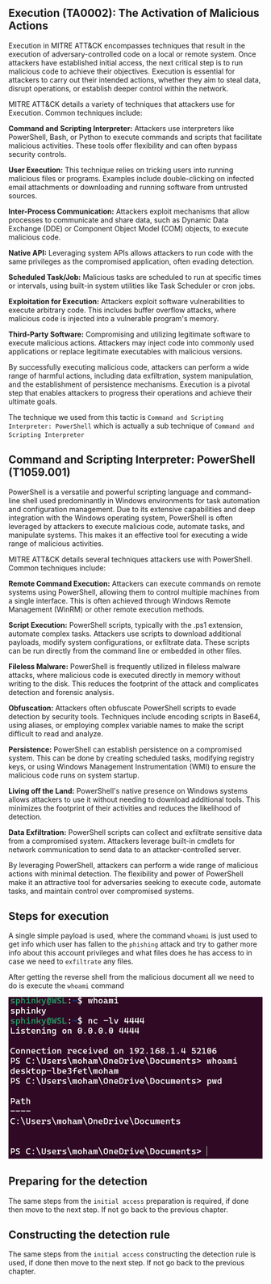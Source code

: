 ## Execution (TA0002): The Activation of Malicious Actions

Execution in MITRE ATT&CK encompasses techniques that result in the execution of adversary-controlled code on a local or remote system. Once attackers have established initial access, the next critical step is to run malicious code to achieve their objectives. Execution is essential for attackers to carry out their intended actions, whether they aim to steal data, disrupt operations, or establish deeper control within the network.

MITRE ATT&CK details a variety of techniques that attackers use for Execution. Common techniques include:

**Command and Scripting Interpreter:** Attackers use interpreters like PowerShell, Bash, or Python to execute commands and scripts that facilitate malicious activities. These tools offer flexibility and can often bypass security controls.

**User Execution:** This technique relies on tricking users into running malicious files or programs. Examples include double-clicking on infected email attachments or downloading and running software from untrusted sources.

**Inter-Process Communication:** Attackers exploit mechanisms that allow processes to communicate and share data, such as Dynamic Data Exchange (DDE) or Component Object Model (COM) objects, to execute malicious code.

**Native API:** Leveraging system APIs allows attackers to run code with the same privileges as the compromised application, often evading detection.

**Scheduled Task/Job:** Malicious tasks are scheduled to run at specific times or intervals, using built-in system utilities like Task Scheduler or cron jobs.

**Exploitation for Execution:** Attackers exploit software vulnerabilities to execute arbitrary code. This includes buffer overflow attacks, where malicious code is injected into a vulnerable program's memory.

**Third-Party Software:** Compromising and utilizing legitimate software to execute malicious actions. Attackers may inject code into commonly used applications or replace legitimate executables with malicious versions.

By successfully executing malicious code, attackers can perform a wide range of harmful actions, including data exfiltration, system manipulation, and the establishment of persistence mechanisms. Execution is a pivotal step that enables attackers to progress their operations and achieve their ultimate goals.

The technique we used from this tactic is `Command and Scripting Interpreter: PowerShell` which is actually a sub technique of  `Command and Scripting Interpreter`  

## Command and Scripting Interpreter: PowerShell (T1059.001)

PowerShell is a versatile and powerful scripting language and command-line shell used predominantly in Windows environments for task automation and configuration management. Due to its extensive capabilities and deep integration with the Windows operating system, PowerShell is often leveraged by attackers to execute malicious code, automate tasks, and manipulate systems. This makes it an effective tool for executing a wide range of malicious activities.

MITRE ATT&CK details several techniques attackers use with PowerShell. Common techniques include:

**Remote Command Execution:** Attackers can execute commands on remote systems using PowerShell, allowing them to control multiple machines from a single interface. This is often achieved through Windows Remote Management (WinRM) or other remote execution methods.

**Script Execution:** PowerShell scripts, typically with the .ps1 extension, automate complex tasks. Attackers use scripts to download additional payloads, modify system configurations, or exfiltrate data. These scripts can be run directly from the command line or embedded in other files.

**Fileless Malware:** PowerShell is frequently utilized in fileless malware attacks, where malicious code is executed directly in memory without writing to the disk. This reduces the footprint of the attack and complicates detection and forensic analysis.

**Obfuscation:** Attackers often obfuscate PowerShell scripts to evade detection by security tools. Techniques include encoding scripts in Base64, using aliases, or employing complex variable names to make the script difficult to read and analyze.

**Persistence:** PowerShell can establish persistence on a compromised system. This can be done by creating scheduled tasks, modifying registry keys, or using Windows Management Instrumentation (WMI) to ensure the malicious code runs on system startup.

**Living off the Land:** PowerShell's native presence on Windows systems allows attackers to use it without needing to download additional tools. This minimizes the footprint of their activities and reduces the likelihood of detection.

**Data Exfiltration:** PowerShell scripts can collect and exfiltrate sensitive data from a compromised system. Attackers leverage built-in cmdlets for network communication to send data to an attacker-controlled server.

By leveraging PowerShell, attackers can perform a wide range of malicious actions with minimal detection. The flexibility and power of PowerShell make it an attractive tool for adversaries seeking to execute code, automate tasks, and maintain control over compromised systems.

## Steps for execution

A single simple payload is used, where the command `whoami` is just used to get info which user has fallen to the `phishing` attack and try to gather more info about this account privileges and what files does he has access to in case we need to `exfiltrate` any files.

After getting the reverse shell from the malicious document all we need to do is execute the `whoami` command

![](02.png)


## Preparing for the detection

The same steps from the `initial access` preparation is required, if done then move to the next step. If not go back to the previous chapter.

## Constructing the detection rule

The same steps from the `initial access` constructing the detection rule is used, if done then move to the next step. If not go back to the previous chapter.